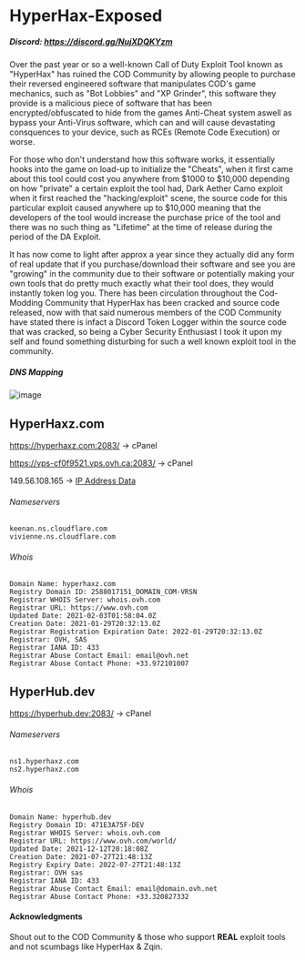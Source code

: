 # HyperHax-Exposed
##### Discord: https://discord.gg/NujXDQKYzm
Over the past year or so a well-known Call of Duty Exploit Tool known as "HyperHax" has ruined the COD Community by allowing people to purchase their reversed engineered software that manipulates COD's game mechanics, such as "Bot Lobbies" and "XP Grinder", this software they provide is a malicious piece of software that has been encrypted/obfuscated to hide from the games Anti-Cheat system aswell as bypass your Anti-Virus software, which can and will cause devastating consquences to your device, such as RCEs (Remote Code Execution) or worse. 

For those who don't understand how this software works, it essentially hooks into the game on load-up to initialize the "Cheats", when it first came about this tool could cost you anywhere from $1000 to $10,000 depending on how "private" a certain exploit the tool had, Dark Aether Camo exploit when it first reached the "hacking/exploit" scene, the source code for this particular exploit caused anywhere up to $10,000 meaning that the developers of the tool would increase the purchase price of the tool and there was no such thing as "Lifetime" at the time of release during the period of the DA Exploit.

It has now come to light after approx a year since they actually did any form of real update that if you purchase/download their software and see you are "growing" in the community due to their software or potentially making your own tools that do pretty much exactly what their tool does, they would instantly token log you.
There has been circulation throughout the Cod-Modding Community that HyperHax has been cracked and source code released, now with that said numerous members of the COD Community have stated there is infact a Discord Token Logger within the source code that was cracked, so being a Cyber Security Enthusiast I took it upon my self and found something disturbing for such a well known exploit tool in the community.

##### DNS Mapping
![image](https://user-images.githubusercontent.com/72463084/158075375-2f5d029e-6e61-4860-b63e-c97b8af0023f.png)


## HyperHaxz.com
https://hyperhaxz.com:2083/ -> cPanel

https://vps-cf0f9521.vps.ovh.ca:2083/ -> cPanel

149.56.108.165 -> [IP Address Data](ipdata.md)

###### Nameservers
```
keenan.ns.cloudflare.com
vivienne.ns.cloudflare.com
```
###### Whois
```
Domain Name: hyperhaxz.com
Registry Domain ID: 2588017151_DOMAIN_COM-VRSN
Registrar WHOIS Server: whois.ovh.com
Registrar URL: https://www.ovh.com
Updated Date: 2021-02-03T01:58:04.0Z
Creation Date: 2021-01-29T20:32:13.0Z
Registrar Registration Expiration Date: 2022-01-29T20:32:13.0Z
Registrar: OVH, SAS
Registrar IANA ID: 433
Registrar Abuse Contact Email: email@ovh.net
Registrar Abuse Contact Phone: +33.972101007
```

## HyperHub.dev 
https://hyperhub.dev:2083/ -> cPanel
###### Nameservers
```
ns1.hyperhaxz.com
ns2.hyperhaxz.com
```
###### Whois
```
Domain Name: hyperhub.dev
Registry Domain ID: 471E3A75F-DEV
Registrar WHOIS Server: whois.ovh.com
Registrar URL: https://www.ovh.com/world/
Updated Date: 2021-12-12T20:18:08Z
Creation Date: 2021-07-27T21:48:13Z
Registry Expiry Date: 2022-07-27T21:48:13Z
Registrar: OVH sas
Registrar IANA ID: 433
Registrar Abuse Contact Email: email@domain.ovh.net
Registrar Abuse Contact Phone: +33.320827332
```



#### Acknowledgments
Shout out to the COD Community & those who support **REAL** exploit tools and not scumbags like HyperHax & Zqin.
